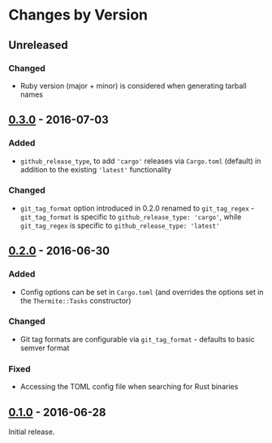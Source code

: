 # Changes by Version

## Unreleased

### Changed

* Ruby version (major + minor) is considered when generating tarball names

## [0.3.0] - 2016-07-03

### Added

* `github_release_type`, to add `'cargo'` releases via `Cargo.toml` (default) in addition to the
  existing `'latest'` functionality

### Changed

* `git_tag_format` option introduced in 0.2.0 renamed to `git_tag_regex` - `git_tag_format` is
  specific to `github_release_type: 'cargo'`, while `git_tag_regex` is specific to
  `github_release_type: 'latest'`

## [0.2.0] - 2016-06-30

### Added

* Config options can be set in `Cargo.toml` (and overrides the options set in the `Thermite::Tasks`
  constructor)

### Changed

* Git tag formats are configurable via `git_tag_format` - defaults to basic semver format

### Fixed

* Accessing the TOML config file when searching for Rust binaries

## [0.1.0] - 2016-06-28

Initial release.

[0.3.0]: https://github.com/malept/thermite/compare/v0.2.0...v0.3.0
[0.2.0]: https://github.com/malept/thermite/compare/v0.1.0...v0.2.0
[0.1.0]: https://github.com/malept/thermite/releases/tag/v0.1.0
